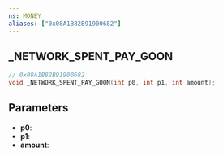 ```yaml
---
ns: MONEY
aliases: ["0x08A1B82B91900682"]
---
```

## _NETWORK_SPENT_PAY_GOON

```c
// 0x08A1B82B91900682
void _NETWORK_SPENT_PAY_GOON(int p0, int p1, int amount);
```


## Parameters
* **p0**: 
* **p1**: 
* **amount**: 

